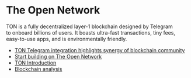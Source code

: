 # The Open Network

TON is a fully decentralized layer-1 blockchain designed by Telegram to onboard billions of users. It boasts ultra-fast transactions, tiny fees, easy-to-use apps, and is environmentally friendly.

- [TON Telegram integration highlights synergy of blockchain community](https://cointelegraph.com/news/ton-telegram-integration-highlights-synergy-of-blockchain-community)
- [Start building on The Open Network](https://ton.org/dev)
- [TON Introduction](https://ton.org/docs/learn/introduction)
- [Blockchain analysis](https://ton.org/analysis)